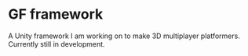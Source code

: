 # GF framework

 A Unity framework I am working on to make 3D multiplayer platformers. Currently still in development.
